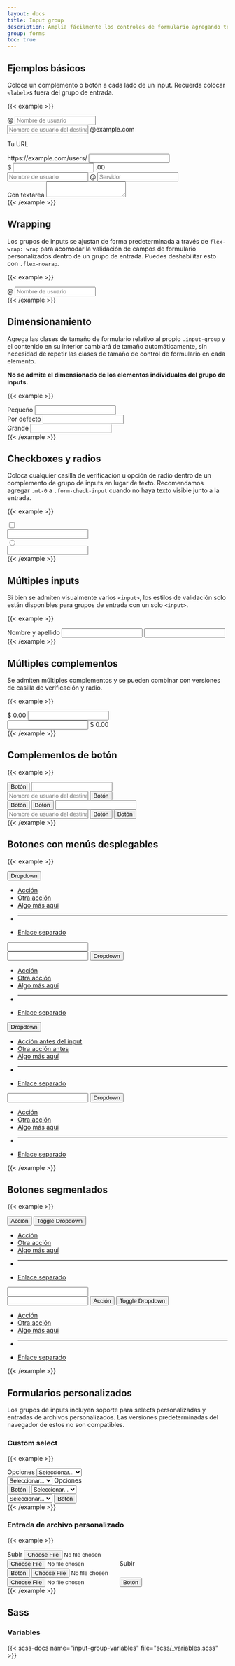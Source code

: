 ```yaml
---
layout: docs
title: Input group
description: Amplía fácilmente los controles de formulario agregando texto, botones o grupos de botones a ambos lados de las entradas de texto, selecciones personalizadas y entradas de archivos personalizados.
group: forms
toc: true
---
```


## Ejemplos básicos

Coloca un complemento o botón a cada lado de un input. Recuerda colocar `<label>`s fuera del grupo de entrada.

{{< example >}}
<div class="input-group mb-3">
  <span class="input-group-text" id="basic-addon1">@</span>
  <input type="text" class="form-control" placeholder="Nombre de usuario" aria-label="Nombre de usuario" aria-describedby="basic-addon1">
</div>

<div class="input-group mb-3">
  <input type="text" class="form-control" placeholder="Nombre de usuario del destinatario" aria-label="Nombre de usuario del destinatario" aria-describedby="basic-addon2">
  <span class="input-group-text" id="basic-addon2">@example.com</span>
</div>

<label for="basic-url" class="form-label">Tu URL</label>
<div class="input-group mb-3">
  <span class="input-group-text" id="basic-addon3">https://example.com/users/</span>
  <input type="text" class="form-control" id="basic-url" aria-describedby="basic-addon3">
</div>

<div class="input-group mb-3">
  <span class="input-group-text">$</span>
  <input type="text" class="form-control" aria-label="Cantidad (al dólar más cercano)">
  <span class="input-group-text">.00</span>
</div>

<div class="input-group mb-3">
  <input type="text" class="form-control" placeholder="Nombre de usuario" aria-label="Nombre de usuario">
  <span class="input-group-text">@</span>
  <input type="text" class="form-control" placeholder="Servidor" aria-label="Servidor">
</div>

<div class="input-group">
  <span class="input-group-text">Con textarea</span>
  <textarea class="form-control" aria-label="With textarea"></textarea>
</div>
{{< /example >}}

## Wrapping

Los grupos de inputs se ajustan de forma predeterminada a través de `flex-wrap: wrap` para acomodar la validación de campos de formulario personalizados dentro de un grupo de entrada. Puedes deshabilitar esto con `.flex-nowrap`.

{{< example >}}
<div class="input-group flex-nowrap">
  <span class="input-group-text" id="addon-wrapping">@</span>
  <input type="text" class="form-control" placeholder="Nombre de usuario" aria-label="Nombre de usuario" aria-describedby="addon-wrapping">
</div>
{{< /example >}}

## Dimensionamiento

Agrega las clases de tamaño de formulario relativo al propio `.input-group` y el contenido en su interior cambiará de tamaño automáticamente, sin necesidad de repetir las clases de tamaño de control de formulario en cada elemento.

**No se admite el dimensionado de los elementos individuales del grupo de inputs.**

{{< example >}}
<div class="input-group input-group-sm mb-3">
  <span class="input-group-text" id="inputGroup-sizing-sm">Pequeño</span>
  <input type="text" class="form-control" aria-label="Sizing example input" aria-describedby="inputGroup-sizing-sm">
</div>

<div class="input-group mb-3">
  <span class="input-group-text" id="inputGroup-sizing-default">Por defecto</span>
  <input type="text" class="form-control" aria-label="Sizing example input" aria-describedby="inputGroup-sizing-default">
</div>

<div class="input-group input-group-lg">
  <span class="input-group-text" id="inputGroup-sizing-lg">Grande</span>
  <input type="text" class="form-control" aria-label="Sizing example input" aria-describedby="inputGroup-sizing-lg">
</div>
{{< /example >}}

## Checkboxes y radios

Coloca cualquier casilla de verificación u opción de radio dentro de un complemento de grupo de inputs en lugar de texto. Recomendamos agregar `.mt-0` a `.form-check-input` cuando no haya texto visible junto a la entrada.

{{< example >}}
<div class="input-group mb-3">
  <div class="input-group-text">
    <input class="form-check-input mt-0" type="checkbox" value="" aria-label="Checkbox for following text input">
  </div>
  <input type="text" class="form-control" aria-label="Text input with checkbox">
</div>

<div class="input-group">
  <div class="input-group-text">
    <input class="form-check-input mt-0" type="radio" value="" aria-label="Radio button for following text input">
  </div>
  <input type="text" class="form-control" aria-label="Text input with radio button">
</div>
{{< /example >}}

## Múltiples inputs

Si bien se admiten visualmente varios `<input>`, los estilos de validación solo están disponibles para grupos de entrada con un solo `<input>`.

{{< example >}}
<div class="input-group">
  <span class="input-group-text">Nombre y apellido</span>
  <input type="text" aria-label="First name" class="form-control">
  <input type="text" aria-label="Last name" class="form-control">
</div>
{{< /example >}}

## Múltiples complementos

Se admiten múltiples complementos y se pueden combinar con versiones de casilla de verificación y radio.

{{< example >}}
<div class="input-group mb-3">
  <span class="input-group-text">$</span>
  <span class="input-group-text">0.00</span>
  <input type="text" class="form-control" aria-label="Dollar amount (with dot and two decimal places)">
</div>

<div class="input-group">
  <input type="text" class="form-control" aria-label="Dollar amount (with dot and two decimal places)">
  <span class="input-group-text">$</span>
  <span class="input-group-text">0.00</span>
</div>
{{< /example >}}

## Complementos de botón

{{< example >}}
<div class="input-group mb-3">
  <button class="btn btn-outline-secondary" type="button" id="button-addon1">Botón</button>
  <input type="text" class="form-control" placeholder="" aria-label="Texto de ejemplo con complemento de botón" aria-describedby="button-addon1">
</div>

<div class="input-group mb-3">
  <input type="text" class="form-control" placeholder="Nombre de usuario del destinatario" aria-label="Nombre de usuario del destinatario" aria-describedby="button-addon2">
  <button class="btn btn-outline-secondary" type="button" id="button-addon2">Botón</button>
</div>

<div class="input-group mb-3">
  <button class="btn btn-outline-secondary" type="button">Botón</button>
  <button class="btn btn-outline-secondary" type="button">Botón</button>
  <input type="text" class="form-control" placeholder="" aria-label="Texto de ejemplo con complementos de dos botones">
</div>

<div class="input-group">
  <input type="text" class="form-control" placeholder="Nombre de usuario del destinatario" aria-label="Nombre de usuario del destinatario con complementos de dos botones">
  <button class="btn btn-outline-secondary" type="button">Botón</button>
  <button class="btn btn-outline-secondary" type="button">Botón</button>
</div>
{{< /example >}}

## Botones con menús desplegables

{{< example >}}
<div class="input-group mb-3">
  <button class="btn btn-outline-secondary dropdown-toggle" type="button" data-bs-toggle="dropdown" aria-expanded="false">Dropdown</button>
  <ul class="dropdown-menu">
    <li><a class="dropdown-item" href="#">Acción</a></li>
    <li><a class="dropdown-item" href="#">Otra acción</a></li>
    <li><a class="dropdown-item" href="#">Algo más aquí</a></li>
    <li><hr class="dropdown-divider"></li>
    <li><a class="dropdown-item" href="#">Enlace separado</a></li>
  </ul>
  <input type="text" class="form-control" aria-label="Text input with dropdown button">
</div>

<div class="input-group mb-3">
  <input type="text" class="form-control" aria-label="Text input with dropdown button">
  <button class="btn btn-outline-secondary dropdown-toggle" type="button" data-bs-toggle="dropdown" aria-expanded="false">Dropdown</button>
  <ul class="dropdown-menu dropdown-menu-end">
    <li><a class="dropdown-item" href="#">Acción</a></li>
    <li><a class="dropdown-item" href="#">Otra acción</a></li>
    <li><a class="dropdown-item" href="#">Algo más aquí</a></li>
    <li><hr class="dropdown-divider"></li>
    <li><a class="dropdown-item" href="#">Enlace separado</a></li>
  </ul>
</div>

<div class="input-group">
  <button class="btn btn-outline-secondary dropdown-toggle" type="button" data-bs-toggle="dropdown" aria-expanded="false">Dropdown</button>
  <ul class="dropdown-menu">
    <li><a class="dropdown-item" href="#">Acción antes del input</a></li>
    <li><a class="dropdown-item" href="#">Otra acción antes</a></li>
    <li><a class="dropdown-item" href="#">Algo más aquí</a></li>
    <li><hr class="dropdown-divider"></li>
    <li><a class="dropdown-item" href="#">Enlace separado</a></li>
  </ul>
  <input type="text" class="form-control" aria-label="Text input with 2 dropdown buttons">
  <button class="btn btn-outline-secondary dropdown-toggle" type="button" data-bs-toggle="dropdown" aria-expanded="false">Dropdown</button>
  <ul class="dropdown-menu dropdown-menu-end">
    <li><a class="dropdown-item" href="#">Acción</a></li>
    <li><a class="dropdown-item" href="#">Otra acción</a></li>
    <li><a class="dropdown-item" href="#">Algo más aquí</a></li>
    <li><hr class="dropdown-divider"></li>
    <li><a class="dropdown-item" href="#">Enlace separado</a></li>
  </ul>
</div>
{{< /example >}}

## Botones segmentados

{{< example >}}
<div class="input-group mb-3">
  <button type="button" class="btn btn-outline-secondary">Acción</button>
  <button type="button" class="btn btn-outline-secondary dropdown-toggle dropdown-toggle-split" data-bs-toggle="dropdown" aria-expanded="false">
    <span class="visually-hidden">Toggle Dropdown</span>
  </button>
  <ul class="dropdown-menu">
    <li><a class="dropdown-item" href="#">Acción</a></li>
    <li><a class="dropdown-item" href="#">Otra acción</a></li>
    <li><a class="dropdown-item" href="#">Algo más aquí</a></li>
    <li><hr class="dropdown-divider"></li>
    <li><a class="dropdown-item" href="#">Enlace separado</a></li>
  </ul>
  <input type="text" class="form-control" aria-label="Text input with segmented dropdown button">
</div>

<div class="input-group">
  <input type="text" class="form-control" aria-label="Text input with segmented dropdown button">
  <button type="button" class="btn btn-outline-secondary">Acción</button>
  <button type="button" class="btn btn-outline-secondary dropdown-toggle dropdown-toggle-split" data-bs-toggle="dropdown" aria-expanded="false">
    <span class="visually-hidden">Toggle Dropdown</span>
  </button>
  <ul class="dropdown-menu dropdown-menu-end">
    <li><a class="dropdown-item" href="#">Acción</a></li>
    <li><a class="dropdown-item" href="#">Otra acción</a></li>
    <li><a class="dropdown-item" href="#">Algo más aquí</a></li>
    <li><hr class="dropdown-divider"></li>
    <li><a class="dropdown-item" href="#">Enlace separado</a></li>
  </ul>
</div>
{{< /example >}}

## Formularios personalizados

Los grupos de inputs incluyen soporte para selects personalizadas y entradas de archivos personalizados. Las versiones predeterminadas del navegador de estos no son compatibles.

### Custom select

{{< example >}}
<div class="input-group mb-3">
  <label class="input-group-text" for="inputGroupSelect01">Opciones</label>
  <select class="form-select" id="inputGroupSelect01">
    <option selected>Seleccionar...</option>
    <option value="1">Uno</option>
    <option value="2">Dos</option>
    <option value="3">Tres</option>
  </select>
</div>

<div class="input-group mb-3">
  <select class="form-select" id="inputGroupSelect02">
    <option selected>Seleccionar...</option>
    <option value="1">Uno</option>
    <option value="2">Dos</option>
    <option value="3">Tres</option>
  </select>
  <label class="input-group-text" for="inputGroupSelect02">Opciones</label>
</div>

<div class="input-group mb-3">
  <button class="btn btn-outline-secondary" type="button">Botón</button>
  <select class="form-select" id="inputGroupSelect03" aria-label="Example select with button addon">
    <option selected>Seleccionar...</option>
    <option value="1">Uno</option>
    <option value="2">Dos</option>
    <option value="3">Tres</option>
  </select>
</div>

<div class="input-group">
  <select class="form-select" id="inputGroupSelect04" aria-label="Example select with button addon">
    <option selected>Seleccionar...</option>
    <option value="1">Uno</option>
    <option value="2">Dos</option>
    <option value="3">Tres</option>
  </select>
  <button class="btn btn-outline-secondary" type="button">Botón</button>
</div>
{{< /example >}}

### Entrada de archivo personalizado

{{< example >}}
<div class="input-group mb-3">
  <label class="input-group-text" for="inputGroupFile01">Subir</label>
  <input type="file" class="form-control" id="inputGroupFile01">
</div>

<div class="input-group mb-3">
  <input type="file" class="form-control" id="inputGroupFile02">
  <label class="input-group-text" for="inputGroupFile02">Subir</label>
</div>

<div class="input-group mb-3">
  <button class="btn btn-outline-secondary" type="button" id="inputGroupFileAddon03">Botón</button>
  <input type="file" class="form-control" id="inputGroupFile03" aria-describedby="inputGroupFileAddon03" aria-label="Upload">
</div>

<div class="input-group">
  <input type="file" class="form-control" id="inputGroupFile04" aria-describedby="inputGroupFileAddon04" aria-label="Upload">
  <button class="btn btn-outline-secondary" type="button" id="inputGroupFileAddon04">Botón</button>
</div>
{{< /example >}}

## Sass

### Variables

{{< scss-docs name="input-group-variables" file="scss/_variables.scss" >}}
